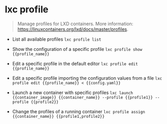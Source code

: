 # lxc profile
> Manage profiles for LXD containers.
> More information: <https://linuxcontainers.org/lxd/docs/master/profiles>.

- List all available profiles
`lxc profile list`

- Show the configuration of a specific profile
`lxc profile show {{profile_name}}`

- Edit a specific profile in the default editor
`lxc profile edit {{profile_name}}`

- Edit a specific profile importing the configuration values from a file
`lxc profile edit {{profile_name}} < {{config.yaml}}`

- Launch a new container with specific profiles
`lxc launch {{container_image}} {{container_name}} --profile {{profile1}} --profile {{profile2}}`

- Change the profiles of a running container
`lxc profile assign {{container_name}} {{profile1,profile2}}`
